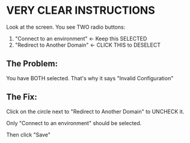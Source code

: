 # VERY CLEAR INSTRUCTIONS

Look at the screen. You see TWO radio buttons:

1. "Connect to an environment" ← Keep this SELECTED
2. "Redirect to Another Domain" ← CLICK THIS to DESELECT

## The Problem:
You have BOTH selected. That's why it says "Invalid Configuration"

## The Fix:
Click on the circle next to "Redirect to Another Domain" to UNCHECK it.

Only "Connect to an environment" should be selected.

Then click "Save"

